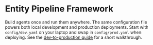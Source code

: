 # Entity Pipeline Framework

Build agents once and run them anywhere. The same configuration file powers
both local development and production deployments. Start with
``config/dev.yaml`` on your laptop and swap in ``config/prod.yaml`` when
deploying. See the
[dev-to-production guide](docs/source/dev_to_production.md) for a short
walkthrough.
